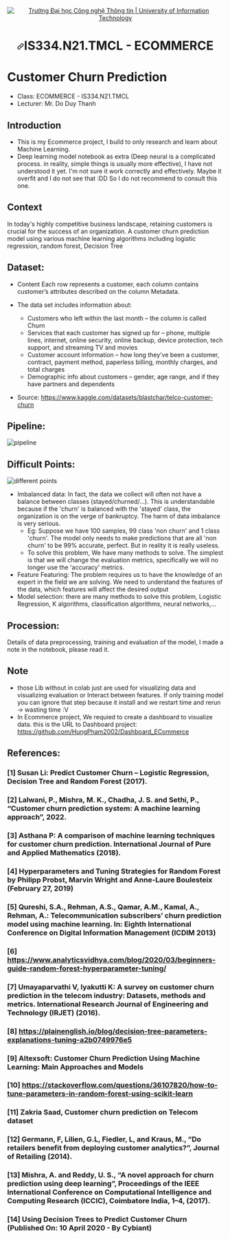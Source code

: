 <p align="center" dir="auto">
  <a href="https://www.uit.edu.vn/" title="Trường Đại học Công nghệ Thông tin" rel="nofollow">
    <img src="https://camo.githubusercontent.com/29fa0dade8ce1281054a2a4844513e68f8868f15057452c709392fe49b01d398/68747470733a2f2f692e696d6775722e636f6d2f576d4d6e5352742e706e67" alt="Trường Đại học Công nghệ Thông tin | University of Information Technology" data-canonical-src="https://i.imgur.com/WmMnSRt.png" style="max-width: 100%;">
  </a>
</p>
<h1 align="center" tabindex="-1" dir="auto"><svg class="octicon octicon-link" viewBox="0 0 16 16" version="1.1" width="16" height="16" aria-hidden="true"><path d="m7.775 3.275 1.25-1.25a3.5 3.5 0 1 1 4.95 4.95l-2.5 2.5a3.5 3.5 0 0 1-4.95 0 .751.751 0 0 1 .018-1.042.751.751 0 0 1 1.042-.018 1.998 1.998 0 0 0 2.83 0l2.5-2.5a2.002 2.002 0 0 0-2.83-2.83l-1.25 1.25a.751.751 0 0 1-1.042-.018.751.751 0 0 1-.018-1.042Zm-4.69 9.64a1.998 1.998 0 0 0 2.83 0l1.25-1.25a.751.751 0 0 1 1.042.018.751.751 0 0 1 .018 1.042l-1.25 1.25a3.5 3.5 0 1 1-4.95-4.95l2.5-2.5a3.5 3.5 0 0 1 4.95 0 .751.751 0 0 1-.018 1.042.751.751 0 0 1-1.042.018 1.998 1.998 0 0 0-2.83 0l-2.5 2.5a1.998 1.998 0 0 0 0 2.83Z"></path></svg></a><b>IS334.N21.TMCL - ECOMMERCE</b></h1>
  
# Customer Churn Prediction
- Class: ECOMMERCE - IS334.N21.TMCL
- Lecturer: Mr. Do Duy Thanh
## Introduction 
- This is my Ecommerce project, I build to only research and learn about Machine Learning.
- Deep learning model notebook as extra (Deep neural is a complicated process. in reality, simple things is usually more effective), I have not understood it yet. I'm not sure it work correctly and effectively. Maybe it overfit and I do not see that :DD So I do not recommend to consult this one.
## Context
In today's highly competitive business landscape, retaining customers is crucial for the success of an organization. A customer churn prediction model using various machine learning algorithms including logistic regression, random forest, Decision Tree
## Dataset: 
  - Content
Each row represents a customer, each column contains customer’s attributes described on the column Metadata.

  - The data set includes information about:
    + Customers who left within the last month – the column is called Churn
    + Services that each customer has signed up for – phone, multiple lines, internet, online security, online backup, device protection, tech support, and streaming TV and movies
    + Customer account information – how long they’ve been a customer, contract, payment method, paperless billing, monthly charges, and total charges
    + Demographic info about customers – gender, age range, and if they have partners and dependents
  - Source: https://www.kaggle.com/datasets/blastchar/telco-customer-churn
## Pipeline:
![pipeline](https://drive.google.com/uc?export=view&id=1PM7_tyPj0Jovt3QpaPhnbbPiHM1KZV2G)
## Difficult Points:
![different points](https://drive.google.com/uc?export=view&id=14K4atm5829Lb3UhKss_STpQ1sk8tUihI)
- Imbalanced data: In fact, the data we collect will often not have a balance between classes (stayed/churned/...). This is understandable because if the 'churn' is balanced with the 'stayed' class, the organization is on the verge of bankruptcy. The harm of data imbalance is very serious. 
  + Eg: Suppose we have 100 samples, 99 class 'non churn' and 1 class 'churn'. The model only needs to make predictions that are all 'non churn' to be 99% accurate, perfect. But in reality it is really useless.
  + To solve this problem, We have many methods to solve. The simplest is that we will change the evaluation metrics, specifically we will no longer use the 'accuracy' metrics.
- Feature Featuring: The problem requires us to have the knowledge of an expert in the field we are solving. We need to understand the features of the data, which features will affect the desired output
- Model selection: there are many methods to solve this problem, Logistic Regression, K algorithms, classification algorithms, neural networks,...
## Procession:
Details of data preprocessing, training and evaluation of the model, I made a note in the notebook, please read it.
## Note
+ those Lib without in colab just are used for visualizing data and visualizing evaluation or Interact between features. If only training model you can ignore that step because it install and we restart time and rerun -> wasting time :V
+ In Ecommerce project, We requied to create a dashboard to visualize data. this is the URL to Dashboard project: https://github.com/HungPham2002/Dashboard_ECommerce
## References:
### [1] Susan Li: Predict Customer Churn – Logistic Regression, Decision Tree and Random Forest (2017).
### [2] Lalwani, P., Mishra, M. K., Chadha, J. S. and Sethi, P., “Customer churn prediction system: A machine learning approach”, 2022.
### [3] Asthana P: A comparison of machine learning techniques for customer churn prediction. International Journal of Pure and Applied Mathematics (2018).
### [4] Hyperparameters and Tuning Strategies for Random Forest by Philipp Probst, Marvin Wright and Anne-Laure Boulesteix (February 27, 2019)
### [5] Qureshi, S.A., Rehman, A.S., Qamar, A.M., Kamal, A., Rehman, A.: Telecommunication subscribers’ churn prediction model using machine learning. In: Eighth International Conference on Digital Information Management (ICDIM 2013)
### [6] https://www.analyticsvidhya.com/blog/2020/03/beginners-guide-random-forest-hyperparameter-tuning/
### [7] Umayaparvathi V, Iyakutti K: A survey on customer churn prediction in the telecom industry: Datasets, methods and metrics. International Research Journal of Engineering and Technology (IRJET) (2016).
### [8] https://plainenglish.io/blog/decision-tree-parameters-explanations-tuning-a2b0749976e5
### [9] Altexsoft: Customer Churn Prediction Using Machine Learning: Main Approaches and Models
### [10] https://stackoverflow.com/questions/36107820/how-to-tune-parameters-in-random-forest-using-scikit-learn
### [11] Zakria Saad, Customer churn prediction on Telecom dataset
### [12] Germann, F, Lilien, G.L, Fiedler, L, and Kraus, M., “Do retailers benefit from deploying customer analytics?”, Journal of Retailing (2014).
### [13] Mishra, A. and Reddy, U. S., “A novel approach for churn prediction using deep learning”, Proceedings of the IEEE International Conference on Computational Intelligence and Computing Research (ICCIC), Coimbatore India, 1–4, (2017).
### [14] Using Decision Trees to Predict Customer Churn (Published On: 10 April 2020 - By Cybiant)

